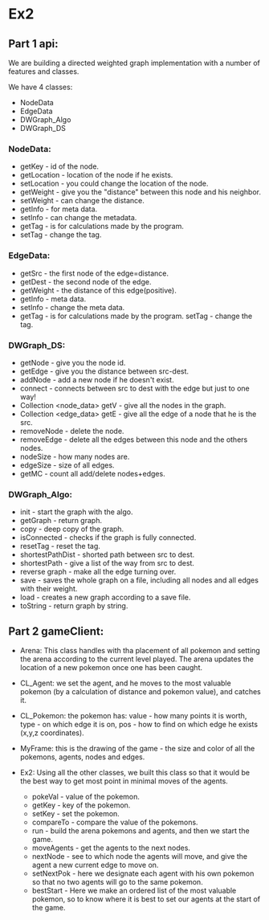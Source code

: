 # Ex2

## Part 1 api:

We are building a directed weighted graph implementation with a number of features and classes.
 
We have 4 classes:
- NodeData
- EdgeData
- DWGraph_Algo
- DWGraph_DS

### NodeData:

+	getKey - id of the node.
+	getLocation - location of the node if he exists.
+	setLocation - you could change the location of the node.
+	getWeight - give you the "distance" between this node and his neighbor.
+	setWeight - can change the distance.
+	getInfo - for meta data.
+	setInfo - can change the metadata.
+	getTag - is for calculations made by the program.
+	setTag - change the tag.

### EdgeData:

+	getSrc - the first node of the edge=distance.
+	getDest - the second node of the edge.
+	getWeight - the distance of this edge(positive).
+	getInfo - meta data.
+	setInfo - change the meta data.
+	getTag - is for calculations made by the program.
	setTag - change the tag.
	

### DWGraph_DS:

+	getNode - give you the node id.
+	getEdge - give you the distance between src-dest.
+	addNode - add a new node if he doesn't exist.
+	connect - connects between src to dest with the edge but just to one way!
+	Collection <node_data> getV - give all the nodes in the graph.
+	Collection <edge_data> getE - give all the edge of a node that he is the src.
+	removeNode - delete the node.
+	removeEdge - delete all the edges between this node and the others nodes.
+	nodeSize - how many nodes are.
+	edgeSize - size of all edges.
+	getMC - count all add/delete nodes+edges.


### DWGraph_Algo:


+	init - start the graph with the algo.
+	getGraph - return graph.
+	copy - deep copy of the graph.
+	isConnected - checks if the graph is fully connected.
+	resetTag - reset the tag.
+	shortestPathDist - shorted path between src to dest.
+	shortestPath - give a list of the way from src to dest.
+	reverse graph - make all the edge turning over.
+	save - saves the whole graph on a file, including all nodes and all edges with their weight.
+   load - creates a new graph according to a save file.
+	toString - return graph by string.
	
## Part 2 gameClient:

+ Arena: This class handles with tha placement of all pokemon and setting the arena according to the current level played.
	     The arena updates the location of a new pokemon once one has been caught.


+ CL_Agent:  we set the agent, and he moves to the most valuable pokemon (by a calculation of distance and pokemon value), and catches it.


+ CL_Pokemon: the pokemon has: value - how many points it is worth, type - on which edge it is on,
	          pos - how to find on which edge he exists (x,y,z coordinates).

+ MyFrame: this is the drawing of the game - the size and color of all the pokemons, agents, nodes and edges.

+ Ex2: Using all the other classes, we built this class so that it would be the best way to get most point in minimal moves of the agents.
	
	+ pokeVal - value of the pokemon.
	+ getKey - key of the pokemon.
	+ setKey - set the pokemon.
	+ compareTo - compare the value of the pokemons.
	+ run - build the arena pokemons and agents, and then we start the game.
	+ moveAgents - get the agents to the next nodes.
	+ nextNode - see to which node the agents will move, and give the agent a new current edge to move on.
	+ setNextPok - here we designate each agent with his own pokemon so that no two agents will go to the same pokemon.
	+ bestStart - Here we make an ordered list of the most valuable pokemon, so to know where it is best to set our agents at the start of the game.


